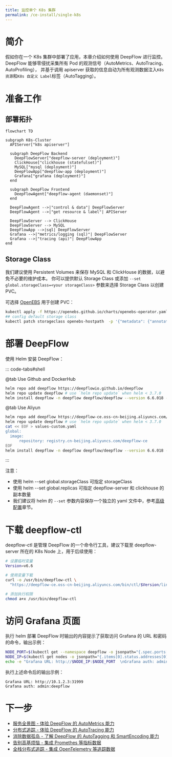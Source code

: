 ```yaml
---
title: 监控单个 K8s 集群
permalink: /ce-install/single-k8s
---
```


# 简介

假如你在一个 K8s 集群中部署了应用，本章介绍如何使用 DeepFlow 进行监控。
DeepFlow 能够零侵扰采集所有 Pod 的观测信号（AutoMetrics、AutoTracing、AutoProfiling），
并基于调用 apiserver 获取的信息自动为所有观测数据注入`K8s 资源`和`K8s 自定义 Label`标签（AutoTagging）。

# 准备工作

## 部署拓扑

```mermaid
flowchart TD

subgraph K8s-Cluster
  APIServer["k8s apiserver"]

  subgraph DeepFlow Backend
    DeepFlowServer["deepflow-server (deployment)"]
    ClickHouse["clickhouse (statefulset)"]
    MySQL["mysql (deployment)"]
    DeepFlowApp["deepflow-app (deployment)"]
    Grafana["grafana (deployment)"]
  end

  subgraph DeepFlow Frontend
    DeepFlowAgent["deepflow-agent (daemonset)"]
  end

  DeepFlowAgent -->|"control & data"| DeepFlowServer
  DeepFlowAgent -->|"get resource & label"| APIServer

  DeepFlowServer --> ClickHouse
  DeepFlowServer --> MySQL
  DeepFlowApp -->|sql| DeepFlowServer
  Grafana -->|"metrics/logging (sql)"| DeepFlowServer
  Grafana -->|"tracing (api)"| DeepFlowApp
end
```

## Storage Class

我们建议使用 Persistent Volumes 来保存 MySQL 和 ClickHouse 的数据，以避免不必要的维护成本。
你可以提供默认 Storage Class 或添加 `--set global.storageClass=<your storageClass>` 参数来选择 Storage Class 以创建 PVC。

可选择 [OpenEBS](https://openebs.io/) 用于创建 PVC：

```bash
kubectl apply -f https://openebs.github.io/charts/openebs-operator.yaml
## config default storage class
kubectl patch storageclass openebs-hostpath  -p '{"metadata": {"annotations":{"storageclass.kubernetes.io/is-default-class":"true"}}}'
```

# 部署 DeepFlow

使用 Helm 安装 DeepFlow：

::: code-tabs#shell

@tab Use Github and DockerHub

```bash
helm repo add deepflow https://deepflowio.github.io/deepflow
helm repo update deepflow # use `helm repo update` when helm < 3.7.0
helm install deepflow -n deepflow deepflow/deepflow --version 6.6.018 --create-namespace
```

@tab Use Aliyun

```bash
helm repo add deepflow https://deepflow-ce.oss-cn-beijing.aliyuncs.com/chart/stable
helm repo update deepflow # use `helm repo update` when helm < 3.7.0
cat << EOF > values-custom.yaml
global:
  image:
      repository: registry.cn-beijing.aliyuncs.com/deepflow-ce
EOF
helm install deepflow -n deepflow deepflow/deepflow --version 6.6.018 --create-namespace -f values-custom.yaml
```

:::

注意：

- 使用 helm --set global.storageClass 可指定 storageClass
- 使用 helm --set global.replicas 可指定 deepflow-server 和 clickhouse 的副本数量
- 我们建议将 helm 的 `--set` 参数内容保存一个独立的 yaml 文件中，参考[高级配置](../best-practice/server-advanced-config/)章节。

# 下载 deepflow-ctl

deepflow-ctl 是管理 DeepFlow 的一个命令行工具，建议下载至 deepflow-server 所在的 K8s Node 上，用于后续使用：

```bash
# 设置临时变量
Version=v6.6

# 使用变量下载
curl -o /usr/bin/deepflow-ctl \
  "https://deepflow-ce.oss-cn-beijing.aliyuncs.com/bin/ctl/$Version/linux/$(arch | sed 's|x86_64|amd64|' | sed 's|aarch64|arm64|')/deepflow-ctl"

# 添加执行权限
chmod a+x /usr/bin/deepflow-ctl
```

# 访问 Grafana 页面

执行 helm 部署 DeepFlow 时输出的内容提示了获取访问 Grafana 的 URL 和密码的命令，输出示例：

```bash
NODE_PORT=$(kubectl get --namespace deepflow -o jsonpath="{.spec.ports[0].nodePort}" services deepflow-grafana)
NODE_IP=$(kubectl get nodes -o jsonpath="{.items[0].status.addresses[0].address}")
echo -e "Grafana URL: http://$NODE_IP:$NODE_PORT  \nGrafana auth: admin:deepflow"
```

执行上述命令后的输出示例：

```text
Grafana URL: http://10.1.2.3:31999
Grafana auth: admin:deepflow
```

# 下一步

- [服务全景图 - 体验 DeepFlow 的 AutoMetrics 能力](../features/universal-map/auto-metrics/)
- [分布式追踪 - 体验 DeepFlow 的 AutoTracing 能力](../features/distributed-tracing/auto-tracing/)
- [消除数据孤岛 - 了解 DeepFlow 的 AutoTagging 和 SmartEncoding 能力](../features/auto-tagging/eliminate-data-silos/)
- [告别高基烦恼 - 集成 Promethes 等指标数据](../integration/input/metrics/metrics-auto-tagging/)
- [全栈分布式追踪 - 集成 OpenTelemetry 等追踪数据](../integration/input/tracing/full-stack-distributed-tracing/)
